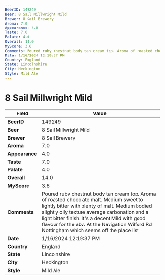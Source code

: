 ```yaml
---
BeerID: 149249
Beer: 8 Sail Millwright Mild
Brewer: 8 Sail Brewery
Aroma: 7.0
Appearance: 4.0
Taste: 7.0
Palate: 4.0
Overall: 14.0
MyScore: 3.6
Comments: Poured ruby chestnut body tan cream top. Aroma of roasted chocolate malt. Medium sweet to lightly bitter with plenty of malt. Medium bodied slightly oily texture average carbonation and a light bitter finish. It's a decent Mild with good flavour for the abv. At the Navigation Wilford Rd Nottingham which seems off the place list
Date: 1/16/2024 12:19:37 PM
Country: England
State: Lincolnshire
City: Heckington
Style: Mild Ale
---
```


# 8 Sail Millwright Mild

| Field         | Value |
|---------------|-------|
| **BeerID** | 149249 |
| **Beer** | 8 Sail Millwright Mild |
| **Brewer** | 8 Sail Brewery |
| **Aroma** | 7.0 |
| **Appearance** | 4.0 |
| **Taste** | 7.0 |
| **Palate** | 4.0 |
| **Overall** | 14.0 |
| **MyScore** | 3.6 |
| **Comments** | Poured ruby chestnut body tan cream top. Aroma of roasted chocolate malt. Medium sweet to lightly bitter with plenty of malt. Medium bodied slightly oily texture average carbonation and a light bitter finish. It's a decent Mild with good flavour for the abv. At the Navigation Wilford Rd Nottingham which seems off the place list  |
| **Date** | 1/16/2024 12:19:37 PM |
| **Country** | England |
| **State** | Lincolnshire |
| **City** | Heckington |
| **Style** | Mild Ale |
